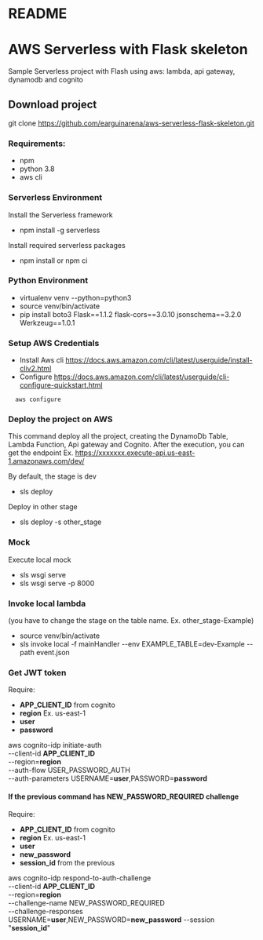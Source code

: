 # README #

# AWS Serverless with Flask skeleton
Sample Serverless project with Flash using aws: lambda, api gateway, dynamodb and cognito 

## Download project
git clone https://github.com/earguinarena/aws-serverless-flask-skeleton.git

### Requirements:
* npm
* python 3.8
* aws cli


### Serverless Environment
Install the Serverless framework
* npm install -g serverless

Install required serverless packages 
* npm install or npm ci

### Python Environment

* virtualenv venv --python=python3 
* source venv/bin/activate 
* pip install boto3 Flask==1.1.2 flask-cors==3.0.10 jsonschema==3.2.0 Werkzeug==1.0.1


### Setup AWS Credentials

* Install Aws cli https://docs.aws.amazon.com/cli/latest/userguide/install-cliv2.html
* Configure https://docs.aws.amazon.com/cli/latest/userguide/cli-configure-quickstart.html
  
```
  aws configure 
```

### Deploy the project on AWS
This command deploy all the project, creating the DynamoDb Table, Lambda Function, Api gateway and Cognito.
After the execution, you can get the endpoint Ex. https://xxxxxxx.execute-api.us-east-1.amazonaws.com/dev/

By default, the stage is dev
* sls deploy

Deploy in other stage
* sls deploy -s other_stage
  

### Mock
Execute local mock
* sls wsgi  serve
* sls wsgi serve -p 8000

### Invoke local lambda 
(you have to change the stage on the table name. Ex. other_stage-Example)
* source venv/bin/activate
* sls invoke local -f mainHandler --env EXAMPLE_TABLE=dev-Example --path event.json

### Get JWT token
Require:
* __APP_CLIENT_ID__ from cognito
* __region__ Ex. us-east-1
* __user__
* __password__

aws cognito-idp initiate-auth \
--client-id __APP_CLIENT_ID__ \
--region=__region__ \
--auth-flow USER_PASSWORD_AUTH \
--auth-parameters USERNAME=__user__,PASSWORD=__password__

#### If the previous command has NEW_PASSWORD_REQUIRED challenge
Require:
* __APP_CLIENT_ID__ from cognito
* __region__ Ex. us-east-1
* __user__
* __new_password__
* __session_id__ from the previous

aws cognito-idp respond-to-auth-challenge \
--client-id __APP_CLIENT_ID__ \
--region=__region__ \
--challenge-name  NEW_PASSWORD_REQUIRED \
--challenge-responses USERNAME=__user__,NEW_PASSWORD=__new_password__
--session  "__session_id__"

